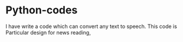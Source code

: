 # Python-codes
I have write a code which can convert any text to speech.
This code is Particular design for news reading,

